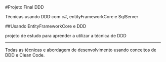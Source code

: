 #Projeto Final DDD 

Técnicas usando DDD com c#, entityFrameworkCore e SqlServer

##Usando EntityFrameworkCore e DDD

projeto de estudo para aprender a utilizar a técnica de DDD

---------- 

Todas as técnicas e abordagem de desenvolvimento usando conceitos de DDD e Clean Code.